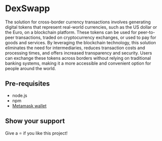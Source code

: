
# DexSwapp 

The solution for cross-border currency transactions involves generating digital tokens that represent real-world currencies, such as the US dollar or the Euro, on a blockchain platform. These tokens can be used for peer-to-peer transactions, traded on cryptocurrency exchanges, or used to pay for goods and services. By leveraging the blockchain technology, this solution eliminates the need for intermediaries, reduces transaction costs and processing times, and offers increased transparency and security. Users can exchange these tokens across borders without relying on traditional banking systems, making it a more accessible and convenient option for people around the world.


## Pre-requisites

- node.js
- npm
- [Metamask wallet](https://metamask.io/download/)


## Show your support

Give a ⭐️ if you like this project!

